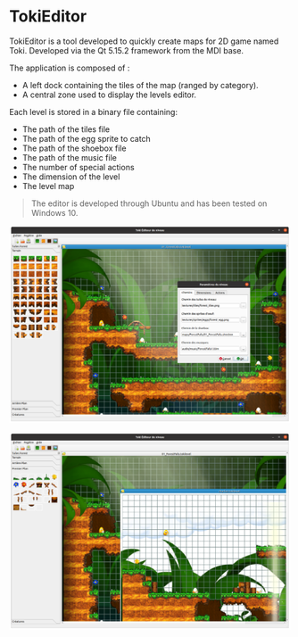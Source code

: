 # TokiEditor

TokiEditor is a tool developed to quickly create maps for 2D game named Toki.
Developed via the Qt 5.15.2 framework from the MDI base.

The application is composed of :

* A left dock containing the tiles of the map (ranged by category).
* A central zone used to display the levels editor.

Each level is stored in a binary file containing:

* The path of the tiles file
* The path of the egg sprite to catch
* The path of the shoebox file
* The path of the music file
* The number of special actions
* The dimension of the level
* The level map

> The editor is developed through Ubuntu and has been tested on Windows 10.

![](https://github.com/boutin-k/TokiEditor/blob/main/screenshots/image1.png)

![](https://github.com/boutin-k/TokiEditor/blob/main/screenshots/image2.png)

